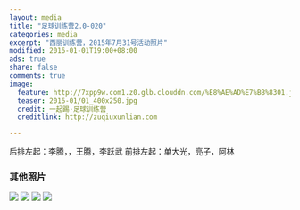 ```yaml
---
layout: media
title: "足球训练营2.0-020"
categories: media
excerpt: "西丽训练营，2015年7月31号活动照片"
modified: 2016-01-01T19:00+08:00
ads: true
share: false
comments: true
image:
  feature: http://7xpp9w.com1.z0.glb.clouddn.com/%E8%AE%AD%E7%BB%8301.jpg
  teaser: 2016-01/01_400x250.jpg
  credit: 一起踢·足球训练营
  creditlink: http://zuqiuxunlian.com

---
```

后排左起：李腾，，王腾，李跃武
前排左起：单大光，亮子，阿林


### 其他照片
![](http://7xpp9w.com1.z0.glb.clouddn.com/%E8%AE%AD%E7%BB%8302.jpg)
![](http://7xpp9w.com1.z0.glb.clouddn.com/%E8%AE%AD%E7%BB%8303.jpg)
![](http://7xpp9w.com1.z0.glb.clouddn.com/%E8%AE%AD%E7%BB%8304.jpg)
![](http://7xpp9w.com1.z0.glb.clouddn.com/%E8%AE%AD%E7%BB%8305.jpg)
